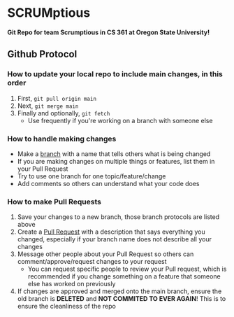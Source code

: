 # **SCRUMptious**

**Git Repo for team Scrumptious in CS 361 at Oregon State University!**

## Github Protocol

### How to update your local repo to include main changes, in this order

1. First, `git pull origin main`
2. Next, `git merge main`
3. Finally and optionally, `git fetch`
    - Use frequently if you're working on a branch with someone else

### How to handle making changes

- Make a [branch](https://github.com/Rossback/SCRUMptious/branches) with a name that tells others what is being changed
- If you are making changes on multiple things or features, list them in your Pull Request
- Try to use one branch for one topic/feature/change
- Add comments so others can understand what your code does

### How to make Pull Requests

1. Save your changes to a new branch, those branch protocols are listed above
2. Create a [Pull Request](https://github.com/Rossback/SCRUMptious/pulls) with a description that says everything you changed, especially if your branch name does not describe all your changes
3. Message other people about your Pull Request so others can comment/approve/request changes to your request
    - You can request specific people to review your Pull request, which is recommended if you change something on a feature that someone else has worked on previously
4. If changes are approved and merged onto the main branch, ensure the old branch is **DELETED** and **NOT COMMITED TO EVER AGAIN**! This is to ensure the cleanliness of the repo
